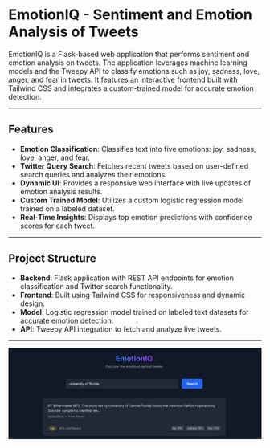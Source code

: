 # EmotionIQ - Sentiment and Emotion Analysis of Tweets

EmotionIQ is a Flask-based web application that performs sentiment and emotion analysis on tweets. The application leverages machine learning models and the Tweepy API to classify emotions such as joy, sadness, love, anger, and fear in tweets. It features an interactive frontend built with Tailwind CSS and integrates a custom-trained model for accurate emotion detection.

---

## Features

- **Emotion Classification**: Classifies text into five emotions: joy, sadness, love, anger, and fear.
- **Twitter Query Search**: Fetches recent tweets based on user-defined search queries and analyzes their emotions.
- **Dynamic UI**: Provides a responsive web interface with live updates of emotion analysis results.
- **Custom Trained Model**: Utilizes a custom logistic regression model trained on a labeled dataset.
- **Real-Time Insights**: Displays top emotion predictions with confidence scores for each tweet.

---

## Project Structure

- **Backend**: Flask application with REST API endpoints for emotion classification and Twitter search functionality.
- **Frontend**: Built using Tailwind CSS for responsiveness and dynamic design.
- **Model**: Logistic regression model trained on labeled text datasets for accurate emotion detection.
- **API**: Tweepy API integration to fetch and analyze live tweets.

---

![Demo](images/demo.png "Demonstration")
